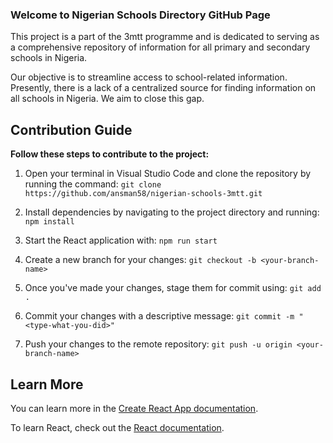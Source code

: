 ### Welcome to Nigerian Schools Directory GitHub Page

This project is a part of the 3mtt programme and is dedicated to serving as a comprehensive repository of information for all primary and secondary schools in Nigeria.

Our objective is to streamline access to school-related information. Presently, there is a lack of a centralized source for finding information on all schools in Nigeria. We aim to close this gap.

## Contribution Guide

**Follow these steps to contribute to the project:**

1. Open your terminal in Visual Studio Code and clone the repository by running the command:
 `git clone https://github.com/ansman58/nigerian-schools-3mtt.git`

2. Install dependencies by navigating to the project directory and running:
    `npm install`

3. Start the React application with:
    `npm run start`

4. Create a new branch for your changes:
    `git checkout -b <your-branch-name>`

5. Once you've made your changes, stage them for commit using:
    `git add .`

6. Commit your changes with a descriptive message:
    `git commit -m "<type-what-you-did>"`

7. Push your changes to the remote repository:
    `git push -u origin <your-branch-name>`

## Learn More

You can learn more in the [Create React App documentation](https://facebook.github.io/create-react-app/docs/getting-started).

To learn React, check out the [React documentation](https://reactjs.org/). 
